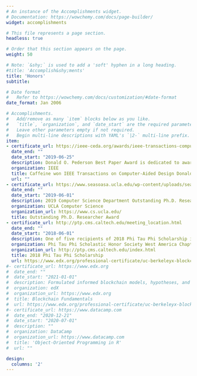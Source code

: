 ```yaml
---
# An instance of the Accomplishments widget.
# Documentation: https://wowchemy.com/docs/page-builder/
widget: accomplishments

# This file represents a page section.
headless: true

# Order that this section appears on the page.
weight: 50

# Note: `&shy;` is used to add a 'soft' hyphen in a long heading.
#title: 'Accomplish&shy;ments'
title: 'Honors'
subtitle:

# Date format
#   Refer to https://wowchemy.com/docs/customization/#date-format
date_format: Jan 2006

# Accomplishments.
#   Add/remove as many `item` blocks below as you like.
#   `title`, `organization`, and `date_start` are the required parameters.
#   Leave other parameters empty if not required.
#   Begin multi-line descriptions with YAML's `|2-` multi-line prefix.
item:
- certificate_url: https://ieee-ceda.org/awards/ieee-transactions-computer-aided-design-donald-o-pederson-best-paper-award
  date_end: ""
  date_start: "2019-06-25"
  description: Donald O. Pederson Best Paper Award is dedicated to award the best paper published in IEEE TCAD in the recent two calendar years. Current Associate Editors of the IEEE TCAD nominates the best paper candidates first. Among the papers published in the past two years, the most referenced or downloaded papers are nominated automatically by the entire editorial board for review and voting. The editorial board nominated five papers this year, and another nine papers are automatically nominated for receiving highest downloads in the past two years. After the voting, a confidential review committee reviews the top five papers before deciding the final winners. The selection committee unanimously agreed to declare two of the candidates to be co-winners. The award is recognized at the Design Automation Conference (DAC) in Las Vegas on Jun. 4th, 2019.
  organization: IEEE
  title: Caffeine won IEEE Transactions on Computer-Aided Design Donald O. Pederson Best Paper Award
  url: ""
- certificate_url: https://www.seasoasa.ucla.edu/wp-content/uploads/seasoasa/2019-Commencement-Awards-and-Honors.pdf
  date_end: ""
  date_start: "2019-06-01"
  description: 2019 Computer Science Department Outstanding Ph.D. Researcher Award
  organization: UCLA Computer Science
  organization_url: https://www.cs.ucla.edu/ 
  title: Outstanding Ph.D. Researcher Award
- certificate_url: http://ptp.cms.caltech.edu/meeting_location.html
  date_end: ""
  date_start: "2018-06-01"
  description: One of five recipients of 2018 Phi Tau Phi Scholarship in recognition of academic achievements and scholarly contributions.
  organization: Phi Tau Phi Scholastic Honor Society West America Chapter
  organization_url: http://ptp.cms.caltech.edu/index.html
  title: 2018 Phi Tau Phi Scholarship
  url: https://www.edx.org/professional-certificate/uc-berkeleyx-blockchain-fundamentals
#- certificate_url: https://www.edx.org
#  date_end: ""
#  date_start: "2021-01-01"
#  description: Formulated informed blockchain models, hypotheses, and use cases.
#  organization: edX
#  organization_url: https://www.edx.org
#  title: Blockchain Fundamentals
#  url: https://www.edx.org/professional-certificate/uc-berkeleyx-blockchain-fundamentals
#- certificate_url: https://www.datacamp.com
#  date_end: "2020-12-21"
#  date_start: "2020-07-01"
#  description: ""
#  organization: DataCamp
#  organization_url: https://www.datacamp.com
#  title: 'Object-Oriented Programming in R'
#  url: ""

design:
  columns: '2' 
---
```


